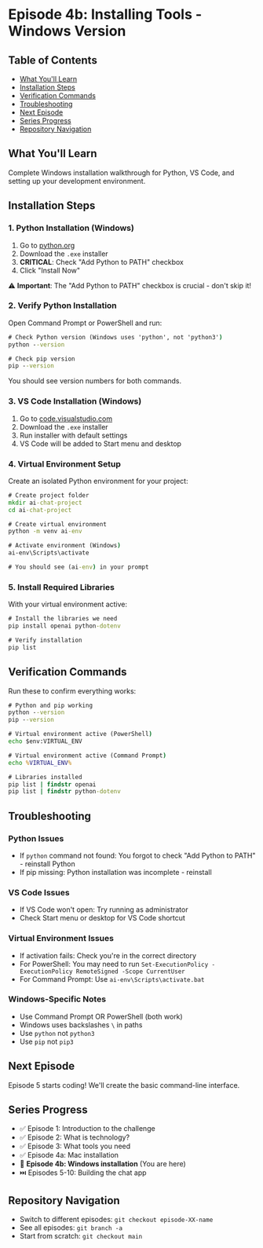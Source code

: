 # Episode 4b: Installing Tools - Windows Version

## Table of Contents
- [What You'll Learn](#what-youll-learn)
- [Installation Steps](#installation-steps)
- [Verification Commands](#verification-commands)
- [Troubleshooting](#troubleshooting)
- [Next Episode](#next-episode)
- [Series Progress](#series-progress)
- [Repository Navigation](#repository-navigation)

## What You'll Learn
Complete Windows installation walkthrough for Python, VS Code, and setting up your development environment.

## Installation Steps

### 1. Python Installation (Windows)
1. Go to [python.org](https://python.org)
2. Download the `.exe` installer
3. **CRITICAL**: Check "Add Python to PATH" checkbox
4. Click "Install Now"

⚠️ **Important**: The "Add Python to PATH" checkbox is crucial - don't skip it!

### 2. Verify Python Installation
Open Command Prompt or PowerShell and run:

```cmd
# Check Python version (Windows uses 'python', not 'python3')
python --version

# Check pip version
pip --version
```

You should see version numbers for both commands.

### 3. VS Code Installation (Windows)
1. Go to [code.visualstudio.com](https://code.visualstudio.com)
2. Download the `.exe` installer
3. Run installer with default settings
4. VS Code will be added to Start menu and desktop

### 4. Virtual Environment Setup
Create an isolated Python environment for your project:

```cmd
# Create project folder
mkdir ai-chat-project
cd ai-chat-project

# Create virtual environment
python -m venv ai-env

# Activate environment (Windows)
ai-env\Scripts\activate

# You should see (ai-env) in your prompt
```

### 5. Install Required Libraries
With your virtual environment active:

```cmd
# Install the libraries we need
pip install openai python-dotenv

# Verify installation
pip list
```

## Verification Commands
Run these to confirm everything works:

```cmd
# Python and pip working
python --version
pip --version

# Virtual environment active (PowerShell)
echo $env:VIRTUAL_ENV

# Virtual environment active (Command Prompt)
echo %VIRTUAL_ENV%

# Libraries installed
pip list | findstr openai
pip list | findstr python-dotenv
```

## Troubleshooting

### Python Issues
- If `python` command not found: You forgot to check "Add Python to PATH" - reinstall Python
- If pip missing: Python installation was incomplete - reinstall

### VS Code Issues
- If VS Code won't open: Try running as administrator
- Check Start menu or desktop for VS Code shortcut

### Virtual Environment Issues
- If activation fails: Check you're in the correct directory
- For PowerShell: You may need to run `Set-ExecutionPolicy -ExecutionPolicy RemoteSigned -Scope CurrentUser`
- For Command Prompt: Use `ai-env\Scripts\activate.bat`

### Windows-Specific Notes
- Use Command Prompt OR PowerShell (both work)
- Windows uses backslashes `\` in paths
- Use `python` not `python3`
- Use `pip` not `pip3`

## Next Episode
Episode 5 starts coding! We'll create the basic command-line interface.

## Series Progress
- ✅ Episode 1: Introduction to the challenge
- ✅ Episode 2: What is technology?
- ✅ Episode 3: What tools you need
- ✅ Episode 4a: Mac installation
- 🎯 **Episode 4b: Windows installation** (You are here)
- ⏭️ Episodes 5-10: Building the chat app

## Repository Navigation
- Switch to different episodes: `git checkout episode-XX-name`
- See all episodes: `git branch -a`
- Start from scratch: `git checkout main`
